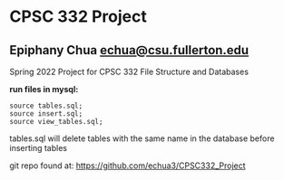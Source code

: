 CPSC 332 Project
==============
Epiphany Chua
echua@csu.fullerton.edu
--------------
Spring 2022 Project for CPSC 332 File Structure and Databases

**run files in mysql:**

    source tables.sql;
    source insert.sql;
    source view_tables.sql;

tables.sql will delete tables with the same name in the database before inserting tables

git repo found at: https://github.com/echua3/CPSC332_Project